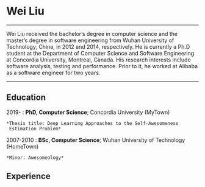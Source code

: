 Wei Liu
============

----

Wei Liu received the bachelor’s degree in computer science and the master’s degree in software engineering from Wuhan University of Technology, China, in 2012 and 2014, respectively. He is currently a Ph.D student at the Department of Computer Science and Software Engineering at Concordia University, Montreal, Canada. His research interests include software analysis, testing and performance. Prior to it, he worked at Alibaba as a software engineer for two years.

----

Education
---------

2019- 
:   **PhD, Computer Science**; Concordia University (MyTown)

    *Thesis title: Deep Learning Approaches to the Self-Awesomeness
     Estimation Problem*

2007-2010
:   **BSc, Computer Science**; Wuhan University of Technology (HomeTown)

    *Minor: Awesomeology*


Experience
---------
